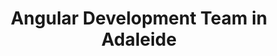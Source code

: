---
title: Angular Development Team in Adaleide
permalink: /landings/angular-developer-adaleide
technology: Angular
location: Adaleide
---